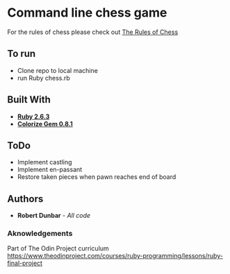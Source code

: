 # Command line chess game

For the rules of chess please check out [The Rules of Chess](https://www.chessvariants.com/d.chess/chess.html)

## To run
* Clone repo to local machine
* run Ruby chess.rb

## Built With

* [**Ruby 2.6.3**](https://www.ruby-lang.org/en/)
* [**Colorize Gem 0.8.1**](https://rubygems.org/gems/colorize/versions/0.8.1)

## ToDo

* Implement castling
* Implement en-passant
* Restore taken pieces when pawn reaches end of board

## Authors

* **Robert Dunbar** - *All code*

### Aknowledgements

Part of The Odin Project curriculum https://www.theodinproject.com/courses/ruby-programming/lessons/ruby-final-project



